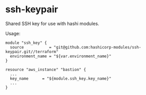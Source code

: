 # ssh-keypair

Shared SSH key for use with hashi modules.

Usage:

```
module "ssh_key" {
  source           = "git@github.com:hashicorp-modules/ssh-keypair.git//terraform"
  environment_name = "${var.environment_name}"
}

resource "aws_instance" "bastion" {
  ...
  key_name      = "${module.ssh_key.key_name}"
  ...
}
```
